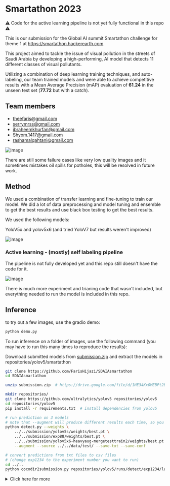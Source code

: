 # Smartathon 2023

⚠ Code for the active learning pipeline is not yet fully functional in this repo ⚠

This is our submission for the Global AI summit Smartathon challenge for theme 1 at https://smartathon.hackerearth.com

This project aimed to tackle the issue of visual pollution in the streets of Saudi Arabia by developing a high-performing, AI model that detects 11 different classes of visual pollutants.

Utilizing a combination of deep learning training techniques, and auto-labeling, our team trained models and were able to achieve competitive results with a Mean Average Precision (mAP) evaluation of **61.24** in the unseen test set (**77.72** but with a catch).

## Team members

- theefaris@gmail.com
- serrymrss@gmail.com
- ibraheemkhurfan@gmail.com
- Shyom.1417@gmail.com
- rashamalqahtani@gmail.com

![image](./assets/examples_grid.png)

There are still some failure cases like very low quality images and it sometimes mistakes oil spills for potholes, this will be resolved in future work.

## Method

We used a combination of transfer learning and fine-tuning to train our model.
We did a lot of data preprocessing and model tuning and ensemble to get the best results and use black box testing to get the best results.

We used the following models:

YoloV5x and yolov5x6 (and tried YoloV7 but results weren't improved)

![image](./assets/getting%20good%20results.png)

### Active learning - (mostly) self labeling pipeline

The pipeline is not fully developed yet and this repo still doesn't have the code for it.

![image](./assets/process.png)

There is much more experiment and trianing code that wasn't included, but everything needed to run the model is included in this repo.

## Inference

to try out a few images, use the gradio demo:

```sh
python demo.py
```

To run inference on a folder of images, use the following command (you may have to run this many times to reproduce the results):

Download submitted models from [submission.zip](https://drive.google.com/file/d/1HE34KxOMEBPt2EcMiQIo6Ywv_7YGuHNv/view?usp=share_link) and extract the models in repositories/yolov5/smartathon

```sh
git clone https://github.com/FarisHijazi/SDAIAsmartathon
cd SDAIAsmartathon

unzip submission.zip  # https://drive.google.com/file/d/1HE34KxOMEBPt2EcMiQIo6Ywv_7YGuHNv/view?usp=share_link

mkdir repositories/
git clone https://github.com/ultralytics/yolov5 repositories/yolov5
cd repositories/yolov5
pip install -r requirements.txt  # install dependencies from yolov5

# run prediction on 3 models
# note that --augment will produce different results each time, so you may have to run this many times to reproduce the results
python detect.py --weights \
    ../../submission/yolov5s/weights/best.pt \
    ../../submission/exp88/weights/best.pt \
    ../../submission/yolov5x6-heavyaug-mergetesttrain2/weights/best.pt \
    --augment --source ../../data/test/ --save-txt --save-conf

# convert predictions from txt files to csv files
# (change exp1234 to the experiment number you want to run)
cd ../..
python cocodir2submission.py repositories/yolov5/runs/detect/exp1234/labels/ --conf_thresh .42
```

<details>
<summary>Click here for more</summary>

## setup minio for DVC

```sh
docker run --name Minio -e MINIO_ROOT_USER=admin -e MINIO_ROOT_PASSWORD=supersecret -p 9000:9000 -p 9001:9001 -v /d/data/minio:/data -d quay.io/minio/minio:latest server /data --console-address ":9001"
```

## Repos

- https://github.com/sekilab/RoadDamageDetector
- https://colab.research.google.com/drive/1X9A8odmK4k6l26NDviiT6dd6TgR-piOa

## class distribution of submissions

| all this class | class name | score |
| --- | --- | --- |
| 0 | GRAFFITI | 6.86638 |
| 1 | FADED_SIGNAGE | 0.95170 |
| 2 | POTHOLES | 10.68917 |
| 3 | GARBAGE | 36.69862 |
| 4 | CONSTRUCTION_ROAD | 9.37099 |
| 5 | BROKEN_SIGNAGE | 0.48359 |
| 6 | BAD_STREETLIGHT | 0.03187 |
| 7 | BAD_BILLBOARD | 10.49133 |
| 8 | SAND_ON_ROAD | 4.95140 |
| 9 | CLUTTER_SIDEWALK | 10.45390 |
| 10 | UNKEPT_FACADE | 0.66649 |

summation: 91.65544000000001

</details>
